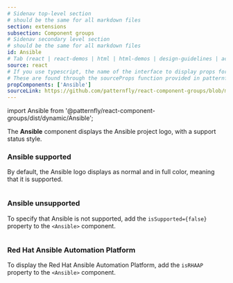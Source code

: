 ```yaml
---
# Sidenav top-level section
# should be the same for all markdown files
section: extensions
subsection: Component groups
# Sidenav secondary level section
# should be the same for all markdown files
id: Ansible
# Tab (react | react-demos | html | html-demos | design-guidelines | accessibility)
source: react
# If you use typescript, the name of the interface to display props for
# These are found through the sourceProps function provided in patternfly-docs.source.js
propComponents: ['Ansible']
sourceLink: https://github.com/patternfly/react-component-groups/blob/main/packages/module/patternfly-docs/content/extensions/component-groups/examples/Ansible/Ansible.md
---
```


import Ansible from '@patternfly/react-component-groups/dist/dynamic/Ansible';

The **Ansible** component displays the Ansible project logo, with a support status style.

### Ansible supported

By default, the Ansible logo displays as normal and in full color, meaning that it is supported. 

```js file="./AnsibleSupportedExample.tsx"

```

### Ansible unsupported

To specify that Ansible is not supported, add the `isSupported={false}` property to the `<Ansible>` component.

```js file="./AnsibleUnsupportedExample.tsx"

```


### Red Hat Ansible Automation Platform 

To display the Red Hat Ansible Automation Platform, add the `isRHAAP` property to the `<Ansible>` component.

```js file="./AnsibleTechnologyExample.tsx"

```
